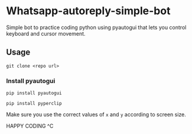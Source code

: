 # Whatsapp-autoreply-simple-bot
Simple bot to practice coding python using pyautogui that lets you control keyboard and cursor movement.

## Usage
``` git clone <repo url> ```
  
  ### Install pyautogui
  ``` pip install pyautogui ```
  
  ``` pip install pyperclip ```
  
  Make sure you use the correct values of ``` x ``` and ``` y ``` according to screen size.

  HAPPY CODING ^C
 

